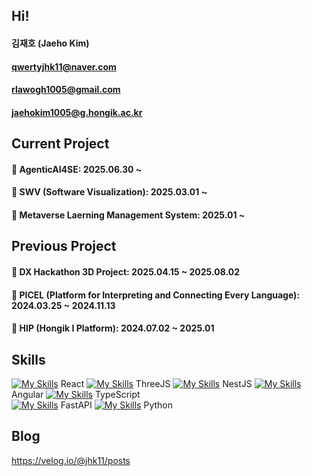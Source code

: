 ## Hi!
#### 김재호 (Jaeho Kim)
#### qwertyjhk11@naver.com
#### rlawogh1005@gmail.com
#### jaehokim1005@g.hongik.ac.kr


## Current Project
#### 🔭 AgenticAI4SE: 2025.06.30 ~
#### 🔭 SWV (Software Visualization): 2025.03.01 ~   
#### 🔭 Metaverse Laerning Management System: 2025.01 ~   

## Previous Project
#### 🔭 DX Hackathon 3D Project: 2025.04.15 ~ 2025.08.02
#### 🔭 PICEL (Platform for Interpreting and Connecting Every Language): 2024.03.25 ~ 2024.11.13  
#### 🔭 HIP (Hongik I Platform): 2024.07.02 ~ 2025.01


## Skills
[![My Skills](https://skillicons.dev/icons?i=react)]() React [![My Skills](https://skillicons.dev/icons?i=threejs)]() ThreeJS [![My Skills](https://skillicons.dev/icons?i=nestjs)]() NestJS [![My Skills](https://skillicons.dev/icons?i=angular)]() Angular [![My Skills](https://skillicons.dev/icons?i=typescript)]() TypeScript<br>[![My Skills](https://skillicons.dev/icons?i=fastapi)]() FastAPI [![My Skills](https://skillicons.dev/icons?i=python)]() Python

## Blog
https://velog.io/@jhk11/posts
<!--
**rlawogh1005/rlawogh1005** is a ✨ _special_ ✨ repository because its `README.md` (this file) appears on your GitHub profile.

Here are some ideas to get you started:

- 🔭 I’m currently working on ...
- 🌱 I’m currently learning ...
- 👯 I’m looking to collaborate on ...
- 🤔 I’m looking for help with ...
- 💬 Ask me about ...
- 📫 How to reach me: ...
- 😄 Pronouns: ...
- ⚡ Fun fact: ...
-->


